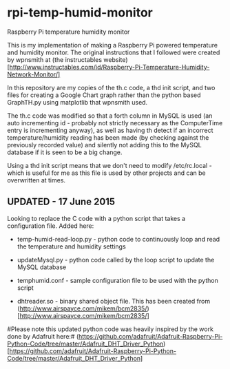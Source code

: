 # rpi-temp-humid-monitor
Raspberry Pi temperature humidity monitor

This is my implementation of making a Raspberry Pi powered temperature and humidity monitor. The original instructions that I followed were created by wpnsmith at (the instructables website)[http://www.instructables.com/id/Raspberry-Pi-Temperature-Humidity-Network-Monitor/]

In this repository are my copies of the th.c code, a thd init script, and two files for creating a Google Chart graph rather than the python based GraphTH.py using matplotlib that wpnsmith used.

The th.c code was modified so that a forth column in MySQL is used (an auto incrementing id - probably not strictly necessary as the ComputerTime entry is incrementing anyway), as well as having th detect if an incorrect temperature/humidity reading has been made (by checking against the previously recorded value) and silently not adding this to the MySQL database if it is seen to be a big change.

Using a thd init script means that we don't need to modify /etc/rc.local - which is useful for me as this file is used by other projects and can be overwritten at times.

## UPDATED - 17 June 2015
Looking to replace the C code with a python script that takes a configuration file. Added here:

 - temp-humid-read-loop.py - python code to continuously loop and read the temperature and humidity settings

 - updateMysql.py - python code called by the loop script to update the MySQL database

 - temphumid.conf - sample configuration file to be used with the python script

 - dhtreader.so - binary shared object file. This has been created from (http://www.airspayce.com/mikem/bcm2835/)[http://www.airspayce.com/mikem/bcm2835/]

#Please note this updated python code was heavily inspired by the work done by Adafruit here:#
(https://github.com/adafruit/Adafruit-Raspberry-Pi-Python-Code/tree/master/Adafruit_DHT_Driver_Python)[https://github.com/adafruit/Adafruit-Raspberry-Pi-Python-Code/tree/master/Adafruit_DHT_Driver_Python]

